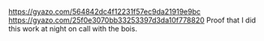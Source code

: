 https://gyazo.com/564842dc4f12231f57ec9da21919e9bc
https://gyazo.com/25f0e3070bb33253397d3da10f778820
Proof that I did this work at night on call with the bois. 
